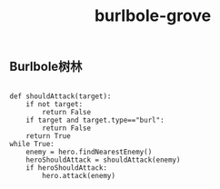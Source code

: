 ﻿---
layout: default
title: burlbole-grove
---
## Burlbole树林
```

def shouldAttack(target):    
    if not target:    
        return False    
    if target and target.type=="burl":    
        return False    
    return True    
while True:    
    enemy = hero.findNearestEnemy()    
    heroShouldAttack = shouldAttack(enemy)    
    if heroShouldAttack:    
        hero.attack(enemy)

```
